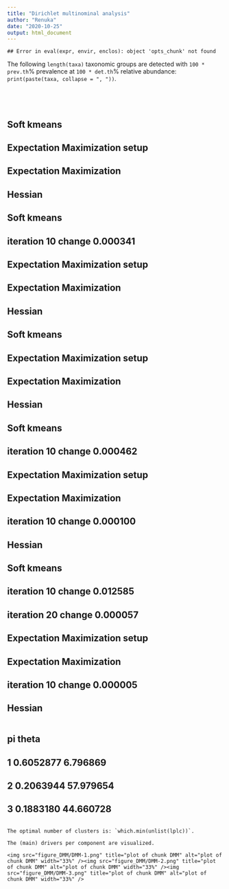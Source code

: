 ```yaml
---
title: "Dirichlet multinominal analysis"
author: "Renuka"
date: "2020-10-25"
output: html_document
---
```





```
## Error in eval(expr, envir, enclos): object 'opts_chunk' not found
```

The following `length(taxa)` taxonomic groups are detected with `100 * prev.th`% prevalence at `100 * det.th`% relative abundance: `print(paste(taxa, collapse = ", "))`.
```




```
##   Soft kmeans
##   Expectation Maximization setup
##   Expectation Maximization
##   Hessian
##   Soft kmeans
##     iteration 10 change 0.000341
##   Expectation Maximization setup
##   Expectation Maximization
##   Hessian
##   Soft kmeans
##   Expectation Maximization setup
##   Expectation Maximization
##   Hessian
##   Soft kmeans
##     iteration 10 change 0.000462
##   Expectation Maximization setup
##   Expectation Maximization
##     iteration 10 change 0.000100
##   Hessian
##   Soft kmeans
##     iteration 10 change 0.012585
##     iteration 20 change 0.000057
##   Expectation Maximization setup
##   Expectation Maximization
##     iteration 10 change 0.000005
##   Hessian
```

```
##          pi     theta
## 1 0.6052877  6.796869
## 2 0.2063944 57.979654
## 3 0.1883180 44.660728
```

The optimal number of clusters is: `which.min(unlist(lplc))`.

The (main) drivers per component are visualized.

<img src="figure_DMM/DMM-1.png" title="plot of chunk DMM" alt="plot of chunk DMM" width="33%" /><img src="figure_DMM/DMM-2.png" title="plot of chunk DMM" alt="plot of chunk DMM" width="33%" /><img src="figure_DMM/DMM-3.png" title="plot of chunk DMM" alt="plot of chunk DMM" width="33%" />

